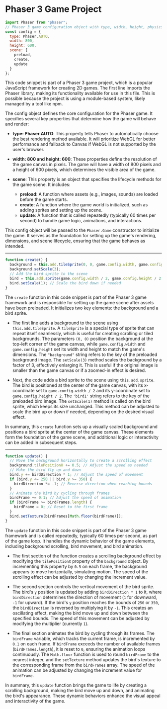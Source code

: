 # Phaser 3 Game Project

```javascript
import Phaser from "phaser";
// Phaser 3 game configuration object with type, width, height, physics, and scene properties
const config = {
  type: Phaser.AUTO,
  width: 800,
  height: 600,
  scene: {
    preload,
    create,
    update
  }
};
```

This code snippet is part of a Phaser 3 game project, which is a popular JavaScript framework for creating 2D games. The first line imports the Phaser library, making its functionality available for use in this file. This is possible because the project is using a module-based system, likely managed by a tool like npm.

The config object defines the core configuration for the Phaser game. It specifies several key properties that determine how the game will behave and render:

- **type: Phaser.AUTO**: This property tells Phaser to automatically choose the best rendering method available. It will prioritize WebGL for better performance and fallback to Canvas if WebGL is not supported by the user's browser.

- **width: 800 and height: 600**: These properties define the resolution of the game canvas in pixels. The game will have a width of 800 pixels and a height of 600 pixels, which determines the visible area of the game.

- **scene**: This property is an object that specifies the lifecycle methods for the game scene. It includes:
  - **preload**: A function where assets (e.g., images, sounds) are loaded before the game starts.
  - **create**: A function where the game world is initialized, such as adding sprites and setting up the scene.
  - **update**: A function that is called repeatedly (typically 60 times per second) to handle game logic, animations, and interactions.

This config object will be passed to the `Phaser.Game` constructor to initialize the game. It serves as the foundation for setting up the game's rendering, dimensions, and scene lifecycle, ensuring that the game behaves as intended.

---

```javascript
function create() {
  background = this.add.tileSprite(0, 0, game.config.width, game.config.height, "background");
  background.setScale(3);
  // Add the bird sprite to the scene
  bird = this.add.sprite(game.config.width / 2, game.config.height / 2, 'bird1'); // Position the bird in the middle of the game bounds
  bird.setScale(1); // Scale the bird down if needed
}
```

The `create` function in this code snippet is part of the Phaser 3 game framework and is responsible for setting up the game scene after assets have been preloaded. It initializes two key elements: the background and a bird sprite.

- The first line adds a background to the scene using `this.add.tileSprite`. A `tileSprite` is a special type of sprite that can repeat itself seamlessly, which is useful for creating scrolling or tiled backgrounds. The parameters `(0, 0)` position the background at the top-left corner of the game canvas, while `game.config.width` and `game.config.height` set its width and height to match the game's dimensions. The `"background"` string refers to the key of the preloaded background image. The `setScale(3)` method scales the background by a factor of 3, effectively enlarging it. This is useful if the original image is smaller than the game canvas or if a zoomed-in effect is desired.

- Next, the code adds a bird sprite to the scene using `this.add.sprite`. The bird is positioned at the center of the game canvas, with its x-coordinate set to `game.config.width / 2` and its y-coordinate set to `game.config.height / 2`. The `'bird1'` string refers to the key of the preloaded bird image. The `setScale(1)` method is called on the bird sprite, which keeps its size unchanged. This method can be adjusted to scale the bird up or down if needed, depending on the desired visual effect.

In summary, this `create` function sets up a visually scaled background and positions a bird sprite at the center of the game canvas. These elements form the foundation of the game scene, and additional logic or interactivity can be added in subsequent steps.

---

```javascript
function update() {
  // Move the background horizontally to create a scrolling effect
  background.tilePositionX += 0.5; // Adjust the speed as needed
  // Make the bird fly up and down
  bird.y += birdDirection * 1; // Adjust the speed of movement
  if (bird.y <= 250 || bird.y >= 350) {
    birdDirection *= -1; // Reverse direction when reaching bounds
  }
  // Animate the bird by cycling through frames
  birdFrame += 0.1; // Adjust the speed of animation
  if (birdFrame >= birdFrames.length) {
    birdFrame = 0; // Reset to the first frame
  }
  bird.setTexture(birdFrames[Math.floor(birdFrame)]);
}
```

The `update` function in this code snippet is part of the Phaser 3 game framework and is called repeatedly, typically 60 times per second, as part of the game loop. It handles the dynamic behavior of the game elements, including background scrolling, bird movement, and bird animation.

- The first section of the function creates a scrolling background effect by modifying the `tilePositionX` property of the `background` object. By incrementing this property by `0.5` on each frame, the background appears to move horizontally, simulating motion. The speed of the scrolling effect can be adjusted by changing the increment value.

- The second section controls the vertical movement of the bird sprite. The bird's `y` position is updated by adding `birdDirection * 1` to it, where `birdDirection` determines the direction of movement (`1` for downward, `-1` for upward). If the bird's `y` position reaches the bounds of `250` or `350`, the `birdDirection` is reversed by multiplying it by `-1`. This creates an oscillating effect, making the bird move up and down between the specified bounds. The speed of this movement can be adjusted by modifying the multiplier (currently `1`).

- The final section animates the bird by cycling through its frames. The `birdFrame` variable, which tracks the current frame, is incremented by `0.1` on each frame. If `birdFrame` exceeds the number of available frames (`birdFrames.length`), it is reset to `0`, ensuring the animation loops continuously. The `Math.floor` function is used to round `birdFrame` to the nearest integer, and the `setTexture` method updates the bird's texture to the corresponding frame from the `birdFrames` array. The speed of the animation can be adjusted by changing the increment value for `birdFrame`.

In summary, this `update` function brings the game to life by creating a scrolling background, making the bird move up and down, and animating the bird's appearance. These dynamic behaviors enhance the visual appeal and interactivity of the game.
